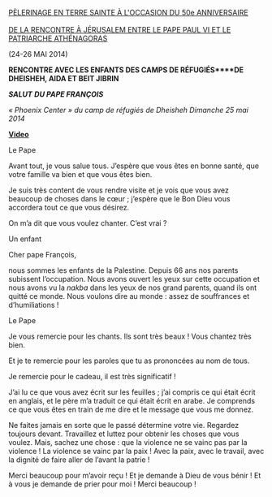 [PÈLERINAGE EN TERRE SAINTE À L'OCCASION DU 50e ANNIVERSAIRE \
\
DE LA RENCONTRE À JÉRUSALEM ENTRE LE PAPE PAUL VI ET LE PATRIARCHE ATHÉNAGORAS](http://w2.vatican.va/content/francesco/fr/travels/2014/outside/documents/papa-francesco-terra-santa-2014.html)

(24-26 MAI 2014)

**RENCONTRE AVEC LES ENFANTS DES CAMPS DE RÉFUGIÉS****DE DHEISHEH, AIDA ET BEIT JIBRIN**

***SALUT*** ***DU PAPE FRANÇOIS***

*« Phoenix Center » du camp de réfugiés de Dheisheh* *Dimanche 25 mai 2014*

**[Video](http://player.rv.va/vaticanplayer.asp?language=it&tic=VA_1RY47DWA)**

Le Pape

Avant tout, je vous salue tous. J’espère que vous êtes en bonne santé, que votre famille va bien et que vous êtes bien.

Je suis très content de vous rendre visite et je vois que vous avez beaucoup de choses dans le cœur ; j’espère que le Bon Dieu vous accordera tout ce que vous désirez.

On m’a dit que vous voulez chanter. C’est vrai ?

Un enfant

Cher pape François,

nous sommes les enfants de la Palestine. Depuis 66 ans nos parents subissent l’occupation. Nous avons ouvert les yeux sur cette occupation et nous avons vu la *nakba* dans les yeux de nos grand parents, quand ils ont quitté ce monde. Nous voulons dire au monde : assez de souffrances et d’humiliations !

Le Pape

Je vous remercie pour les chants. Ils sont très beaux ! Vous chantez très bien.

Et je te remercie pour les paroles que tu as prononcées au nom de tous.

Je remercie pour le cadeau, il est très significatif !

J’ai lu ce que vous avez écrit sur les feuilles ; j’ai compris ce qui était écrit en anglais, et le père m’a traduit ce qui était écrit en arabe. Je comprends ce que vous êtes en train de me dire et le message que vous me donnez.

Ne faites jamais en sorte que le passé détermine votre vie. Regardez toujours devant. Travaillez et luttez pour obtenir les choses que vous voulez. Mais, sachez une chose : que la violence ne se vainc pas par la violence ! La violence se vainc par la paix ! Avec la paix, avec le travail, avec la dignité de faire aller de l’avant la patrie !

Merci beaucoup pour m’avoir reçu ! Et je demande à Dieu de vous bénir ! Et à vous je demande de prier pour moi ! Merci beaucoup !